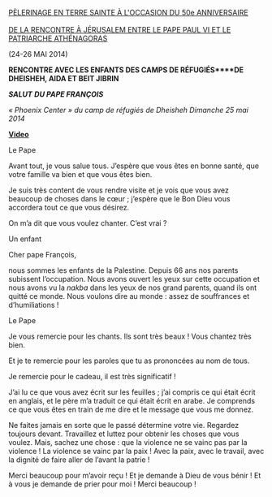 [PÈLERINAGE EN TERRE SAINTE À L'OCCASION DU 50e ANNIVERSAIRE \
\
DE LA RENCONTRE À JÉRUSALEM ENTRE LE PAPE PAUL VI ET LE PATRIARCHE ATHÉNAGORAS](http://w2.vatican.va/content/francesco/fr/travels/2014/outside/documents/papa-francesco-terra-santa-2014.html)

(24-26 MAI 2014)

**RENCONTRE AVEC LES ENFANTS DES CAMPS DE RÉFUGIÉS****DE DHEISHEH, AIDA ET BEIT JIBRIN**

***SALUT*** ***DU PAPE FRANÇOIS***

*« Phoenix Center » du camp de réfugiés de Dheisheh* *Dimanche 25 mai 2014*

**[Video](http://player.rv.va/vaticanplayer.asp?language=it&tic=VA_1RY47DWA)**

Le Pape

Avant tout, je vous salue tous. J’espère que vous êtes en bonne santé, que votre famille va bien et que vous êtes bien.

Je suis très content de vous rendre visite et je vois que vous avez beaucoup de choses dans le cœur ; j’espère que le Bon Dieu vous accordera tout ce que vous désirez.

On m’a dit que vous voulez chanter. C’est vrai ?

Un enfant

Cher pape François,

nous sommes les enfants de la Palestine. Depuis 66 ans nos parents subissent l’occupation. Nous avons ouvert les yeux sur cette occupation et nous avons vu la *nakba* dans les yeux de nos grand parents, quand ils ont quitté ce monde. Nous voulons dire au monde : assez de souffrances et d’humiliations !

Le Pape

Je vous remercie pour les chants. Ils sont très beaux ! Vous chantez très bien.

Et je te remercie pour les paroles que tu as prononcées au nom de tous.

Je remercie pour le cadeau, il est très significatif !

J’ai lu ce que vous avez écrit sur les feuilles ; j’ai compris ce qui était écrit en anglais, et le père m’a traduit ce qui était écrit en arabe. Je comprends ce que vous êtes en train de me dire et le message que vous me donnez.

Ne faites jamais en sorte que le passé détermine votre vie. Regardez toujours devant. Travaillez et luttez pour obtenir les choses que vous voulez. Mais, sachez une chose : que la violence ne se vainc pas par la violence ! La violence se vainc par la paix ! Avec la paix, avec le travail, avec la dignité de faire aller de l’avant la patrie !

Merci beaucoup pour m’avoir reçu ! Et je demande à Dieu de vous bénir ! Et à vous je demande de prier pour moi ! Merci beaucoup !